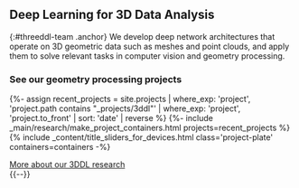 ## Deep Learning for 3D Data Analysis
{:#threeddl-team .anchor}
We develop deep network architectures that operate on 3D geometric data such as meshes and point clouds, and apply them to solve relevant tasks in computer vision and geometry processing. 

### See our geometry processing projects
{%- assign recent_projects = site.projects | where_exp: 'project', 'project.path contains "_projects/3ddl"' | where_exp: 'project', 'project.to_front' | sort: 'date' | reverse  %}
{%- include _main/research/make_project_containers.html projects=recent_projects %}
{% include _content/title_sliders_for_devices.html class='project-plate' containers=containers -%}

<div class="buttons-container-wrapper">
    <div class="buttons-container">
        <a class="threeddl-more flat-button" href="/3ddl/">More about our 3DDL research</a>
    </div>
</div>
{{--}}
